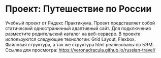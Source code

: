# Проект: Путешествие по России

Учебный проект от Яндекс Практикума.
Проект представляет собой статический одностраничный адаптивный сайт.
Для подключения разместите родительский каталог на веб-сервере.
В проекте используются следующие технологии: Grid Layout, Flexbox.  
Файловая структура, а так же структура html реализованы по БЭМ.  
Ссылка для просмотра: https://veronadracula.github.io/russian-travel/
